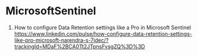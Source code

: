 # MicrosoftSentinel
1. How to configure Data Retention settings like a Pro in Microsoft Sentinel
   https://www.linkedin.com/pulse/how-configure-data-retention-settings-like-pro-microsoft-narendra-s-7idec/?trackingId=MDaF%2BCA0Tt2JTpnsFvsgZQ%3D%3D
   
